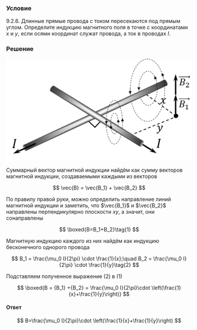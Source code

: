 ###  Условие

$9.2.6.$ Длинные прямые провода с током пересекаются под прямым углом. Определите индукцию магнитного поля в точке с координатами $x$ и $y$, если осями координат служат провода, а ток в проводах $I$.

### Решение

![ Направление магнитной индукции, создаваемой током в проводах |533x292, 39%](../../img/9.2.6/9.2.6_1.png)

Суммарный вектор магнитной индукции найдём как сумму векторов магнитной индукции, создаваемыми каждыми из векторов

$$
\vec{B} = \vec{B_1} + \vec{B_2}
$$

По правилу правой руки, можно определить направление линий магнитной индукции и заметить, что $\vec{B_1}$ и $\vec{B_2}$ направлены перпендикулярно плоскости $xy$, а значит, они сонаправлены

$$
\boxed{B=B_1+B_2}\tag{1}
$$

Магнитную индукцию каждого из них найдём как индукцию бесконечного однорого провода

$$
B_1 = \frac{\mu_0 I}{2\pi} \cdot \frac{1}{x};\quad B_2 = \frac{\mu_0 I}{2\pi} \cdot \frac{1}{y}\tag{2}
$$

Подставляем полученное выражение $(2)$ в $(1)$

$$
\boxed{B = {B_1} +{B_2} = \frac{\mu_0 I}{2\pi}\cdot \left(\frac{1}{x}+\frac{1}{y}\right)}
$$

#### Ответ

$$
B=\frac{\mu_0 I}{2\pi}\cdot \left(\frac{1}{x}+\frac{1}{y}\right)
$$